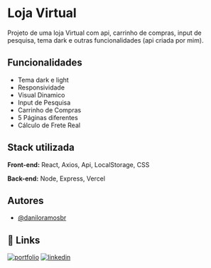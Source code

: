 # Loja Virtual

Projeto de uma loja Virtual com api, carrinho de compras, input de pesquisa, tema dark e outras funcionalidades (api criada por mim).

## Funcionalidades

- Tema dark e light
- Responsividade
- Visual Dinamico
- Input de Pesquisa
- Carrinho de Compras
- 5 Páginas diferentes
- Cálculo de Frete Real

## Stack utilizada

**Front-end:** React, Axios, Api, LocalStorage, CSS

**Back-end:** Node, Express, Vercel

## Autores

- [@daniloramosbr](https://www.github.com/daniloramosbr)

## 🔗 Links

[![portfolio](https://img.shields.io/badge/my_portfolio-000?style=for-the-badge&logo=ko-fi&logoColor=white)](https)
[![linkedin](https://img.shields.io/badge/linkedin-0A66C2?style=for-the-badge&logo=linkedin&logoColor=white)](https://www.linkedin.com/in/daniloramosbr)
